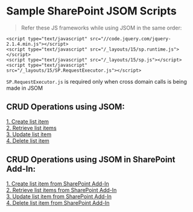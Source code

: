 # Sample SharePoint JSOM Scripts
> Refer these JS frameworks while using JSOM in the same order:

`<script type="text/javascript" src="//code.jquery.com/jquery-2.1.4.min.js"></script>`<br />
`<script type="text/javascript" src="/_layouts/15/sp.runtime.js"></script>`<br />
`<script type="text/javascript" src="/_layouts/15/sp.js"></script>`<br />
`<script type="text/javascript" src="/_layouts/15/SP.RequestExecutor.js"></script>`<br />

`SP.RequestExecutor.js` is required only when cross domain calls is being made in JSOM

## CRUD Operations using JSOM:

[1. Create list item](./JSOM/JSOM_Create_Item.js)<br />
[2. Retrieve list items](./JSOM/JSOM_Retrive_Items.js)<br />
[3. Update list item](./JSOM/JSOM_Update_Item.js)<br />
[4. Delete list item](./JSOM/JSOM_Delete_Item.js)<br />

## CRUD Operations using JSOM in SharePoint Add-In:

[1. Create list item from SharePoint Add-In](./JSOM_SharePointAdd-In/SP_AddIn_JSOM_Create_Item.js)<br />
[2. Retrieve list items from SharePoint Add-In](./JSOM_SharePointAdd-In/SP_AddIn_JSOM_Retrieve_Items.js)<br />
[3. Update list item from SharePoint Add-In](./JSOM_SharePointAdd-In/SP_AddIn_JSOM_Update_Item.js)<br />
[4. Delete list item from SharePoint Add-In](./JSOM_SharePointAdd-In/SP_AddIn_JSOM_Delete_Item.js)<br />